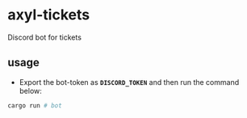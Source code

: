 # axyl-tickets
Discord bot for tickets

## usage
- Export the bot-token as **`DISCORD_TOKEN`** and then run the command below:
```bash
cargo run # bot
```
